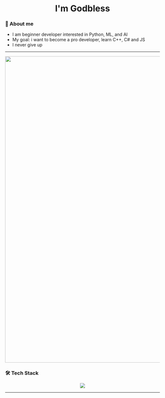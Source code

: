 <h1 align="center">I'm Godbless

### 🧠 About me
- I am beginner developer interested in Python, ML, and AI
- My goal: i want to become a pro developer, learn C++, C# and JS
- I never give up

---

<img src="https://i.pinimg.com/originals/13/64/f3/1364f301d7181e2acc516f702c4ce274.gif" width="1000" />


### 🛠️ Tech Stack
<p align="center">
  <img src="https://skillicons.dev/icons?i=python,git,github,sqlite" />
</p>

---
